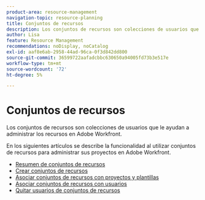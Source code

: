 ```yaml
---
product-area: resource-management
navigation-topic: resource-planning
title: Conjuntos de recursos
description: Los conjuntos de recursos son colecciones de usuarios que le ayudan a administrar los recursos en Adobe Workfront.
author: Lisa
feature: Resource Management
recommendations: noDisplay, noCatalog
exl-id: aaf8e6ab-2958-44ad-96ca-0f3d842dd800
source-git-commit: 36599722aafadcbbc630650a94005fd73b3e517e
workflow-type: tm+mt
source-wordcount: '72'
ht-degree: 5%

---
```


# Conjuntos de recursos

Los conjuntos de recursos son colecciones de usuarios que le ayudan a administrar los recursos en Adobe Workfront.

En los siguientes artículos se describe la funcionalidad al utilizar conjuntos de recursos para administrar sus proyectos en Adobe Workfront.

* [Resumen de conjuntos de recursos](../../../resource-mgmt/resource-planning/resource-pools/work-with-resource-pools.md)
* [Crear conjuntos de recursos](../../../resource-mgmt/resource-planning/resource-pools/create-resource-pools.md)
* [Asociar conjuntos de recursos con proyectos y plantillas](../../../resource-mgmt/resource-planning/resource-pools/associate-resource-pools-with-projects-and-templates.md)
* [Asociar conjuntos de recursos con usuarios](../../../resource-mgmt/resource-planning/resource-pools/associate-resource-pools-with-users.md)
* [Quitar usuarios de conjuntos de recursos](../../../resource-mgmt/resource-planning/resource-pools/remove-users-from-resource-pool.md)

 
